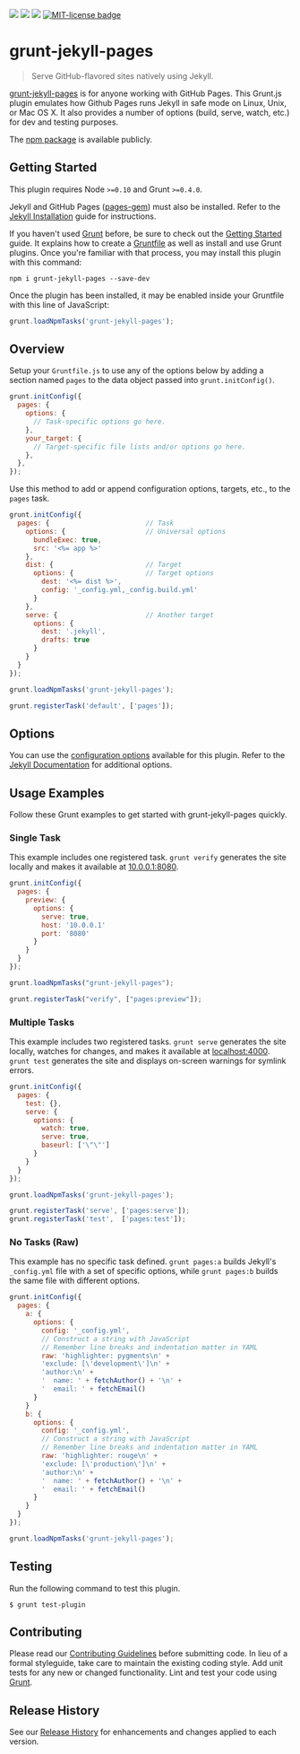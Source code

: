 <a href="https://travis-ci.org/caleorourke/grunt-jekyll-pages" target="_blank"><img src="https://travis-ci.org/caleorourke/grunt-jekyll-pages.svg?branch=master"></a>
<a href="https://david-dm.org/caleorourke/grunt-jekyll-pages" target="_blank"><img src="https://david-dm.org/caleorourke/grunt-jekyll-pages.svg?theme=shields.io"></a>
<a href="https://david-dm.org/caleorourke/grunt-jekyll-pages#info=devDependencies" target="_blank"><img src="https://david-dm.org/caleorourke/grunt-jekyll-pages/dev-status.svg?theme=shields.io"></a>
<a href="http://github.com/caleorourke/grunt-jekyll-pages/blob/master/MIT-LICENSE" target="_blank"><img src="http://img.shields.io/badge/License-MIT-blue.svg" alt="MIT-license badge"></a>

# grunt-jekyll-pages
> Serve GitHub-flavored sites natively using Jekyll.

[grunt-jekyll-pages](https://github.com/caleorourke/grunt-jekyll-pages) is for anyone working with GitHub Pages. This Grunt.js plugin emulates how Github Pages runs Jekyll in safe mode on Linux, Unix, or Mac OS X. It also provides a number of options (build, serve, watch, etc.) for dev and testing purposes.

The [npm package](https://www.npmjs.com/package/grunt-jekyll-pages) is available publicly.

## Getting Started
This plugin requires Node `>=0.10` and Grunt `>=0.4.0`.

Jekyll and GitHub Pages ([pages-gem](https://github.com/github/pages-gem)) must also be installed. Refer to the [Jekyll Installation](https://jekyllrb.com/docs/installation) guide for instructions.

If you haven't used [Grunt](http://gruntjs.com) before, be sure to check out the [Getting Started](http://gruntjs.com/getting-started) guide. It explains how to create a [Gruntfile](http://gruntjs.com/sample-gruntfile) as well as install and use Grunt plugins. Once you're familiar with that process, you may install this plugin with this command:

```shell
npm i grunt-jekyll-pages --save-dev
```

Once the plugin has been installed, it may be enabled inside your Gruntfile with this line of JavaScript:

```js
grunt.loadNpmTasks('grunt-jekyll-pages');
```

## Overview
Setup your `Gruntfile.js` to use any of the options below by adding a section named `pages` to the data object passed into `grunt.initConfig()`.

```js
grunt.initConfig({
  pages: {
    options: {
      // Task-specific options go here.
    },
    your_target: {
      // Target-specific file lists and/or options go here.
    },
  },
});
```

Use this method to add or append configuration options, targets, etc., to the `pages` task.

```js
grunt.initConfig({
  pages: {                        // Task
    options: {                    // Universal options
      bundleExec: true,
      src: '<%= app %>'
    },
    dist: {                       // Target
      options: {                  // Target options
        dest: '<%= dist %>',
        config: '_config.yml,_config.build.yml'
      }
    },
    serve: {                      // Another target
      options: {
        dest: '.jekyll',
        drafts: true
      }
    }
  }
});

grunt.loadNpmTasks('grunt-jekyll-pages');

grunt.registerTask('default', ['pages']);
```

## Options
You can use the [configuration options](https://github.com/caleorourke/grunt-jekyll-pages/blob/master/OPTIONS.md) available for this plugin. Refer to the [Jekyll Documentation](http://jekyllrb.com/docs/configuration) for additional options.

## Usage Examples
Follow these Grunt examples to get started with grunt-jekyll-pages quickly.

### Single Task
This example includes one registered task. `grunt verify` generates the site locally and makes it available at [10.0.0.1:8080](10.0.0.1:8080).

```js
grunt.initConfig({
  pages: {
    preview: {
      options: {
        serve: true,
        host: '10.0.0.1'
        port: '8080'
      }
    }
  }
});

grunt.loadNpmTasks("grunt-jekyll-pages");

grunt.registerTask("verify", ["pages:preview"]);
```

### Multiple Tasks
This example includes two registered tasks. `grunt serve` generates the site locally, watches for changes, and makes it available at [localhost:4000](localhost:4000). `grunt test` generates the site and displays on-screen warnings for symlink errors.

```js
grunt.initConfig({
  pages: {
    test: {},
    serve: {
      options: {
        watch: true,
        serve: true,
        baseurl: ['\"\"']
      }
    }
  }
});

grunt.loadNpmTasks('grunt-jekyll-pages');

grunt.registerTask('serve', ['pages:serve']);
grunt.registerTask('test',  ['pages:test']);
```

### No Tasks (Raw)
This example has no specific task defined. `grunt pages:a` builds Jekyll's `_config.yml` file with a set of specific options, while `grunt pages:b` builds the same file with different options.

```js
grunt.initConfig({
  pages: {
    a: {
      options: {
        config: '_config.yml',
        // Construct a string with JavaScript
        // Remember line breaks and indentation matter in YAML
        raw: 'highlighter: pygments\n' +
        'exclude: [\'development\']\n' +
        'author:\n' +
        '  name: ' + fetchAuthor() + '\n' +
        '  email: ' + fetchEmail()
      }
    }
    b: {
      options: {
        config: '_config.yml',
        // Construct a string with JavaScript
        // Remember line breaks and indentation matter in YAML
        raw: 'highlighter: rouge\n' +
        'exclude: [\'production\']\n' +
        'author:\n' +
        '  name: ' + fetchAuthor() + '\n' +
        '  email: ' + fetchEmail()
      }
    }
  }
});

grunt.loadNpmTasks('grunt-jekyll-pages');
```

## Testing
Run the following command to test this plugin.

```shell
$ grunt test-plugin
```

## Contributing
Please read our [Contributing Guidelines](http://github.com/caleorourke/grunt-jekyll-pages/blob/master/CONTRIBUTING.md) before submitting code. In lieu of a formal styleguide, take care to maintain the existing coding style. Add unit tests for any new or changed functionality. Lint and test your code using [Grunt](http://gruntjs.com).

## Release History
See our [Release History](http://github.com/caleorourke/grunt-jekyll-pages/blob/master/HISTORY.md) for enhancements and changes applied to each version.